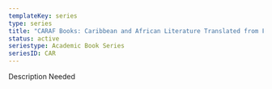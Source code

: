 ```yaml
---
templateKey: series
type: series
title: "CARAF Books: Caribbean and African Literature Translated from French"
status: active
seriestype: Academic Book Series
seriesID: CAR
---
```

Description Needed